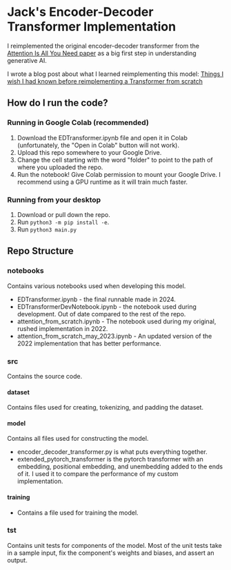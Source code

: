 # Jack's Encoder-Decoder Transformer Implementation
I reimplemented the original encoder-decoder transformer from the [Attention Is All You Need paper](https://arxiv.org/abs/1706.03762) as a big first step in understanding generative AI.

I wrote a blog post about what I learned reimplementing this model: [Things I wish I had known before reimplementing a Transformer from scratch](https://medium.com/@jtwittmayer/things-i-wish-i-had-known-before-reimplementing-a-transformer-from-scratch-42d215f31141)

## How do I run the code?
### Running in Google Colab (recommended)
1. Download the EDTransformer.ipynb file and open it in Colab (unfortunately, the "Open in Colab" button will not work).
2. Upload this repo somewhere to your Google Drive.
3. Change the cell starting with the word "folder" to point to the path of where you uploaded the repo.
4. Run the notebook! Give Colab permission to mount your Google Drive. I recommend using a GPU runtime as it will train much faster.


### Running from your desktop
1. Download or pull down the repo.
2. Run `python3 -m pip install -e`.
3. Run `python3 main.py`

## Repo Structure
### notebooks
Contains various notebooks used when developing this model.
* EDTransformer.ipynb - the final runnable made in 2024.
* EDTransformerDevNotebook.ipynb - the notebook used during development. Out of date compared to the rest of the repo.
* attention_from_scratch.ipynb - The notebook used during my original, rushed implementation in 2022.
* attention_from_scratch_may_2023.ipynb - An updated version of the 2022 implementation that has better performance.

### src
Contains the source code.

#### dataset
Contains files used for creating, tokenizing, and padding the dataset.

#### model
Contains all files used for constructing the model. 
* encoder_decoder_transformer.py is what puts everything together.
* extended_pytorch_transformer is the pytorch transformer with an embedding, positional embedding, and unembedding added to the ends of it. I used it to compare the performance of my custom implementation.

#### training
* Contains a file used for training the model.

### tst
Contains unit tests for components of the model. Most of the unit tests take in a sample input, fix the component's weights and biases, and assert an output.
